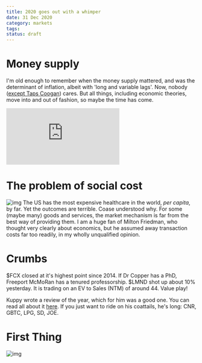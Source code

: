 ```yaml
---
title: 2020 goes out with a whimper
date: 31 Dec 2020
category: markets
tags:
status: draft
---
```


# Money supply

I'm old enough to remember when the money supply mattered, and was the determinant of inflation, albeit with 'long and variable lags'. 
Now, nobody ([except Taps Coogan](https://thesoundingline.com/m1-money-supply-growth-surges-to-eye-watering-69)) cares. 
But all things, including economic theories, move into and out of fashion, so maybe the time has come. 

<div class="embed-container"><iframe src="https://fred.stlouisfed.org/graph/graph-landing.php?g=zlKc&width=670&height=475" scrolling="no" frameborder="0" style="overflow:hidden;" allowTransparency="true" loading="lazy"></iframe></div><script src="https://fred.stlouisfed.org/graph/js/embed.js" type="text/javascript"></script>

# The problem of social cost

![img](https://thedailyshot.com/wp-content/uploads/VTH-Maternal-Deaths1229152223.png)
The US has the most expensive healthcare in the world, _per capita_, by far. Yet the outcomes are terrible. Coase understood why. For some (maybe many) goods and services, the market mechanism is far from the best way of providing them. 
I am a huge fan of Milton Friedman, who thought very clearly about economics, but he assumed away transaction costs far too readily, in my wholly unqualified opinion.

# Crumbs

$FCX closed at it's highest point since 2014.
If Dr Copper has a PhD, Freeport McMoRan has a tenured professorship.
$LMND shot up about 10% yesterday. It is trading on an EV to Sales (NTM) of around 44. Value play!

Kuppy wrote a review of the year, which for him was a good one. You can read all about it [here](https://adventuresincapitalism.com/2020/12/31/2020-position-review/). If you just want to ride on his coattails, he's long:  CNR, GBTC, LPG, SD, JOE.

# First Thing

![img](https://imgs.xkcd.com/comics/first_thing.png)